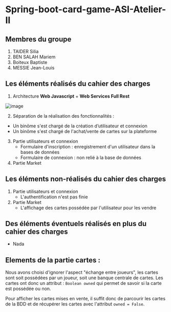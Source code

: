 # Spring-boot-card-game-ASI-Atelier-II


## Membres du groupe
1. TAIDER Silia
2. BEN SALAH Mariem
3. Boiteux Baptiste
4. MESSIE Jean-Louis
## Les éléments réalisés du cahier des charges
1. Architecture __Web Javascript__ + __Web Services Full Rest__

![image](https://user-images.githubusercontent.com/69010419/168466922-d5e126da-530b-4d4d-9996-6bf331546a90.png)

2. Séparation de la réalisation des fonctionnalités :
  * Un binôme s'est chargé de la création d’utilisateur et connexion
  * Un binôme s'est chargé de l'achat/vente de cartes sur la plateforme
3. Partie utilisateurs et connexion 
      * Formulaire d'inscription : enregistrement d'un utilisateur dans la bases de données 
      * Formulaire de connexion : non relié à la base de données 
4. Partie Market
## Les éléments non-réalisés du cahier des charges
1. Partie utilisateurs et connexion
   * L'authentification n'est pas finie
2. Partie Market
   * L'affichage des cartes possédée par l'utilisateur pour les vendre

## Des éléments éventuels réalisés en plus du cahier des charges
* Nada

## Elements de la partie cartes : 
Nous avons choisi d'ignorer l'aspect "échange entre joueurs", les cartes sont soit possédées par un joueur, soit une banque centrale de cartes. Les cartes ont donc un attribut : `Boolean owned` qui permet de savoir si la carte est possédée ou non.

Pour afficher les cartes mises en vente, il suffit donc de parcourir les cartes de la BDD et de récupérer les cartes avec l'attribut `owned = False`.
